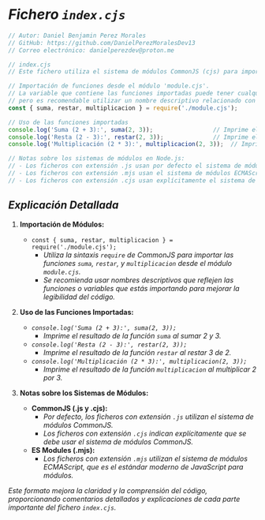 <!-- Autor: Daniel Benjamin Perez Morales -->
<!-- GitHub: https://github.com/DanielPerezMoralesDev13 -->
<!-- Correo electrónico: danielperezdev@proton.me -->

# ***Fichero `index.cjs`***

```javascript
// Autor: Daniel Benjamin Perez Morales
// GitHub: https://github.com/DanielPerezMoralesDev13
// Correo electrónico: danielperezdev@proton.me 

// index.cjs
// Este fichero utiliza el sistema de módulos CommonJS (cjs) para importar y utilizar módulos.

// Importación de funciones desde el módulo 'module.cjs'.
// La variable que contiene las funciones importadas puede tener cualquier nombre, 
// pero es recomendable utilizar un nombre descriptivo relacionado con el módulo.
const { suma, restar, multiplicacion } = require('./module.cjs');

// Uso de las funciones importadas
console.log('Suma (2 + 3):', suma(2, 3));                 // Imprime el resultado de la suma de 2 y 3
console.log('Resta (2 - 3):', restar(2, 3));              // Imprime el resultado de la resta de 2 y 3
console.log('Multiplicación (2 * 3):', multiplicacion(2, 3));  // Imprime el resultado de la multiplicación de 2 y 3

// Notas sobre los sistemas de módulos en Node.js:
// - Los ficheros con extensión .js usan por defecto el sistema de módulos CommonJS.
// - Los ficheros con extensión .mjs usan el sistema de módulos ECMAScript (ES Module).
// - Los ficheros con extensión .cjs usan explícitamente el sistema de módulos CommonJS.
```

## ***Explicación Detallada***

1. **Importación de Módulos:**
   - `const { suma, restar, multiplicacion } = require('./module.cjs');`
     - *Utiliza la sintaxis `require` de CommonJS para importar las funciones `suma`, `restar`, y `multiplicacion` desde el módulo `module.cjs`.*
     - *Se recomienda usar nombres descriptivos que reflejen las funciones o variables que estás importando para mejorar la legibilidad del código.*

2. **Uso de las Funciones Importadas:**
   - *`console.log('Suma (2 + 3):', suma(2, 3));`*
     - *Imprime el resultado de la función `suma` al sumar 2 y 3.*
   - *`console.log('Resta (2 - 3):', restar(2, 3));`*
     - *Imprime el resultado de la función `restar` al restar 3 de 2.*
   - *`console.log('Multiplicación (2 * 3):', multiplicacion(2, 3));`*
     - *Imprime el resultado de la función `multiplicacion` al multiplicar 2 por 3.*

3. **Notas sobre los Sistemas de Módulos:**
   - **CommonJS (.js y .cjs):**
     - *Por defecto, los ficheros con extensión `.js` utilizan el sistema de módulos CommonJS.*
     - *Los ficheros con extensión `.cjs` indican explícitamente que se debe usar el sistema de módulos CommonJS.*
   - **ES Modules (.mjs):**
     - *Los ficheros con extensión `.mjs` utilizan el sistema de módulos ECMAScript, que es el estándar moderno de JavaScript para módulos.*

*Este formato mejora la claridad y la comprensión del código, proporcionando comentarios detallados y explicaciones de cada parte importante del fichero `index.cjs`.*
